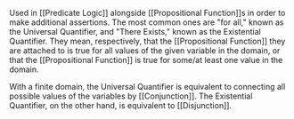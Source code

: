 Used in [[Predicate Logic]] alongside [[Propositional Function]]s in order to make additional assertions.
The most common ones are "for all," known as the Universal Quantifier, and "There Exists," known as the Existential Quantifier.
They mean, respectively, that the [[Propositional Function]] they are attached to is true for all values of the given variable in the domain, or that the [[Propositional Function]] is true for some/at least one value in the domain.

With a finite domain, the Universal Quantifier is equivalent to connecting all possible values of the variables by [[Conjunction]].
The Existential Quantifier, on the other hand, is equivalent to [[Disjunction]].